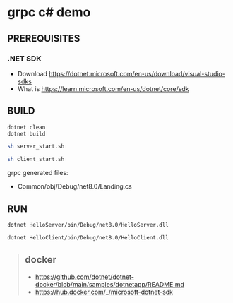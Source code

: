 # grpc c# demo

## PREREQUISITES

### .NET SDK

- Download <https://dotnet.microsoft.com/en-us/download/visual-studio-sdks>
- What is <https://learn.microsoft.com/en-us/dotnet/core/sdk>

## BUILD

```bash
dotnet clean
dotnet build

sh server_start.sh

sh client_start.sh
```

grpc generated files:

- Common/obj/Debug/net8.0/Landing.cs

## RUN

```bash
dotnet HelloServer/bin/Debug/net8.0/HelloServer.dll
```

```bash
dotnet HelloClient/bin/Debug/net8.0/HelloClient.dll
```

> ## docker
>
> - <https://github.com/dotnet/dotnet-docker/blob/main/samples/dotnetapp/README.md>
> - <https://hub.docker.com/_/microsoft-dotnet-sdk>
